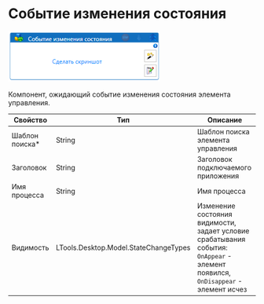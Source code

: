 # Событие изменения состояния

![](../../../../resources/activities/basic/desktop/events/image-78.png)



Компонент, ожидающий событие изменения состояния элемента управления.

| Свойство        | Тип                                    | Описание                           |
| --------------- | -------------------------------------- | ---------------------------------- |
| Шаблон поиска\* | String                                 | Шаблон поиска элемента управления  |
| Заголовок       | String                                 | Заголовок подключаемого приложения |
| Имя процесса    | String                                 | Имя процесса                       |
| Видимость       | LTools.Desktop.Model.StateChangeTypes  | Изменение состояния видимости, задает условие срабатывания события: `OnAppear` - элемент появился, `OnDisappear` - элемент исчез          |
